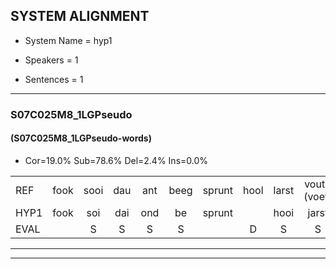 
## SYSTEM ALIGNMENT

- System Name = hyp1

- Speakers = 1

- Sentences = 1

---

### S07C025M8_1LGPseudo

#### (S07C025M8_1LGPseudo-words)

- Cor=19.0%	Sub=78.6%	Del=2.4%	Ins=0.0%

|  |  |  |  |  |  |  |  |  |  |  |  |  |  |  |  |  |  |  |  |  |  |  |  |  |  |  |  |  |  |  |  |  |  |  |  |  |  |  |  |  |  |  |
|:--- |:---:|:---:|:---:|:---:|:---:|:---:|:---:|:---:|:---:|:---:|:---:|:---:|:---:|:---:|:---:|:---:|:---:|:---:|:---:|:---:|:---:|:---:|:---:|:---:|:---:|:---:|:---:|:---:|:---:|:---:|:---:|:---:|:---:|:---:|:---:|:---:|:---:|:---:|:---:|:---:|:---:|:---:|
| REF | fook | sooi | dau | ant | beeg | sprunt | hool | larst | vout*(voet) | zwoei | fam | rachts | vaap | sprieuw | * | keng | swoers | doer | plirt | jien | blard | guul | hoekt | neeuw | noork | vid | zans | leum | haans*(hans) | spaai | sjalt | heik | sank | roen | roen | frijk | eem*(mee) | schard | grek | dron | snaaf | stuid |
| HYP1 | fook | soi | dai | ond | be | sprunt |  | hooi | jarst | voo | zoi | fan | racht | vaspa | spra | keng | swoors | doi | plirt | jin | bellart | gul | hoekt | nee | nog | vit | zans | je | hons | stai | segt | hek | sank | re | roen | fruit | nee | sart | gekt | drom | snaf | stuit |
| EVAL |  | S | S | S | S |  | D | S | S | S | S | S | S | S | S |  | S | S |  | S | S | S |  | S | S | S |  | S | S | S | S | S |  | S |  | S | S | S | S | S | S | S |
---

---
